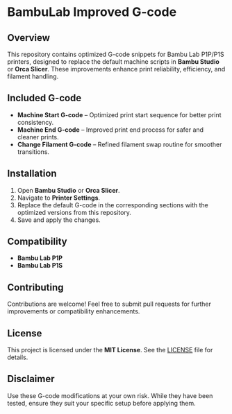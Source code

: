 # BambuLab Improved G-code

## Overview
This repository contains optimized G-code snippets for Bambu Lab P1P/P1S printers, designed to replace the default machine scripts in **Bambu Studio** or **Orca Slicer**. These improvements enhance print reliability, efficiency, and filament handling.

## Included G-code
- **Machine Start G-code** – Optimized print start sequence for better print consistency.
- **Machine End G-code** – Improved print end process for safer and cleaner prints.
- **Change Filament G-code** – Refined filament swap routine for smoother transitions.

## Installation
1. Open **Bambu Studio** or **Orca Slicer**.
2. Navigate to **Printer Settings**.
3. Replace the default G-code in the corresponding sections with the optimized versions from this repository.
4. Save and apply the changes.

## Compatibility
- **Bambu Lab P1P**
- **Bambu Lab P1S**

## Contributing
Contributions are welcome! Feel free to submit pull requests for further improvements or compatibility enhancements.

## License
This project is licensed under the **MIT License**. See the [LICENSE](LICENSE) file for details.

## Disclaimer
Use these G-code modifications at your own risk. While they have been tested, ensure they suit your specific setup before applying them.
